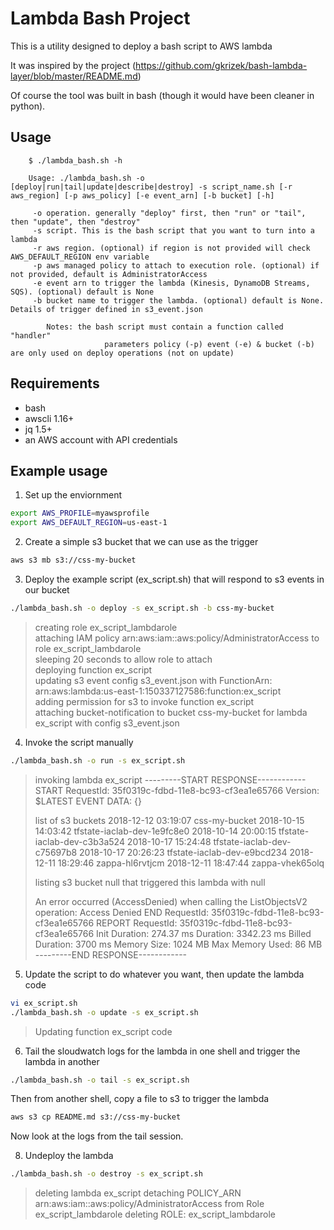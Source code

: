 # Lambda Bash Project

This is a utility designed to deploy a bash script to AWS lambda

It was inspired by the project (https://github.com/gkrizek/bash-lambda-layer/blob/master/README.md)

Of course the tool was built in bash (though it would have been cleaner in python). 

## Usage

		$ ./lambda_bash.sh -h

		Usage: ./lambda_bash.sh -o [deploy|run|tail|update|describe|destroy] -s script_name.sh [-r aws_region] [-p aws_policy] [-e event_arn] [-b bucket] [-h]

		 -o operation. generally "deploy" first, then "run" or "tail", then "update", then "destroy"
		 -s script. This is the bash script that you want to turn into a lambda
		 -r aws region. (optional) if region is not provided will check AWS_DEFAULT_REGION env variable
		 -p aws managed policy to attach to execution role. (optional) if not provided, default is AdministratorAccess
		 -e event arn to trigger the lambda (Kinesis, DynamoDB Streams, SQS). (optional) default is None
		 -b bucket name to trigger the lambda. (optional) default is None. Details of trigger defined in s3_event.json

			Notes: the bash script must contain a function called "handler"
						 parameters policy (-p) event (-e) & bucket (-b) are only used on deploy operations (not on update)


## Requirements

* bash
* awscli 1.16+
* jq 1.5+
* an AWS account with API credentials

## Example usage

1. Set up the enviornment
```bash
export AWS_PROFILE=myawsprofile
export AWS_DEFAULT_REGION=us-east-1
```

2. Create a simple s3 bucket that we can use as the trigger
```bash
aws s3 mb s3://css-my-bucket
```

3. Deploy the example script (ex_script.sh) that will respond to s3 events in our bucket
```bash
./lambda_bash.sh -o deploy -s ex_script.sh -b css-my-bucket
```
> creating role ex_script_lambdarole<br>
> attaching IAM policy arn:aws:iam::aws:policy/AdministratorAccess to role ex_script_lambdarole<br>
> sleeping 20 seconds to allow role to attach<br>
> deploying function ex_script<br>
> updating s3 event config s3_event.json with FunctionArn: arn:aws:lambda:us-east-1:150337127586:function:ex_script<br>
> adding permission for s3 to invoke function ex_script<br>
> attaching bucket-notification to bucket css-my-bucket for lambda ex_script with config s3_event.json<br>

4. Invoke the script manually
```bash
./lambda_bash.sh -o run -s ex_script.sh
```
> invoking lambda ex_script
> ---------START RESPONSE------------
> START RequestId: 35f0319c-fdbd-11e8-bc93-cf3ea1e65766 Version: $LATEST
> EVENT DATA: {}
> 
> list of s3 buckets
> 2018-12-12 03:19:07 css-my-bucket
> 2018-10-15 14:03:42 tfstate-iaclab-dev-1e9fc8e0
> 2018-10-14 20:00:15 tfstate-iaclab-dev-c3b3a524
> 2018-10-17 15:24:48 tfstate-iaclab-dev-c75697b8
> 2018-10-17 20:26:23 tfstate-iaclab-dev-e9bcd234
> 2018-12-11 18:29:46 zappa-hl6rvtjcm
> 2018-12-11 18:47:44 zappa-vhek65olq
> 
> listing s3 bucket null that triggered this lambda with null
> 
> An error occurred (AccessDenied) when calling the ListObjectsV2 operation: Access Denied
> END RequestId: 35f0319c-fdbd-11e8-bc93-cf3ea1e65766
> REPORT RequestId: 35f0319c-fdbd-11e8-bc93-cf3ea1e65766	Init Duration: 274.37 ms	Duration: 3342.23 ms	Billed Duration: 3700 ms 	Memory Size: 1024 MB	Max Memory Used: 86 MB	
> ---------END RESPONSE------------

5. Update the script to do whatever you want, then update the lambda code
```bash
vi ex_script.sh
./lambda_bash.sh -o update -s ex_script.sh
```
> Updating function ex_script code

6. Tail the sloudwatch logs for the lambda in one shell and trigger the lambda in another
```bash
./lambda_bash.sh -o tail -s ex_script.sh
```

Then from another shell, copy a file to s3 to trigger the lambda

```bash
aws s3 cp README.md s3://css-my-bucket
```

Now look at the logs from the tail session.

8. Undeploy the lambda

```bash
./lambda_bash.sh -o destroy -s ex_script.sh
```
> deleting lambda ex_script
> detaching POLICY_ARN arn:aws:iam::aws:policy/AdministratorAccess from Role ex_script_lambdarole
> deleting ROLE: ex_script_lambdarole

